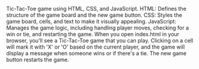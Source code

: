 Tic-Tac-Toe game using HTML, CSS, and JavaScript.
HTML:
Defines the structure of the game board and the new game button.
CSS:
Styles the game board, cells, and text to make it visually appealing.
JavaScript:
Manages the game logic, including handling player moves, checking for a win or tie, and restarting the game.
When you open index.html in your browser, you'll see a Tic-Tac-Toe game that you can play. Clicking on a cell will mark it with 'X' or 'O' based on the current player, and the game will display a message when someone wins or if there's a tie. The new game button restarts the game.
